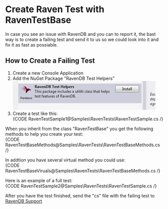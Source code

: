 # Create Raven Test with RavenTestBase
In case you see an issue with RavenDB and you can to report it, the bast way is to create a failing test and send it to us so we could look into it and fix it as fast as possiable.

## How to Create a Failing Test
1) Create a new Console Application  
2) Add the NuGet Package "RavenDB Test Helpers"  
![](Images/tests_1.PNG)  
3) Create a test like this:  
{CODE RavenTestSample1@Samples\RavenTests\RavenTestSample.cs /}

When you inherit from the class "RavenTestBase" you get the following methods to help you create your test:  
{CODE RavenTestBaseMethods@Samples\RavenTests\RavenTestBaseMethods.cs /}

In addtion you have several virtual method you could use:  
{CODE RavenTestBaseViruals@Samples\RavenTests\RavenTestBaseMethods.cs /}

Here is an example of a full test:  
{CODE RavenTestSample2@Samples\RavenTests\RavenTestSample.cs /}

After you have the test finished, send the "cs" file with the failing test to [RavenDB Support](emailto:support@ravendb.net)